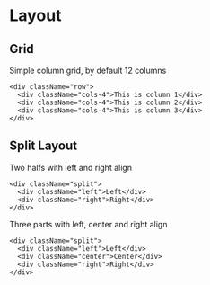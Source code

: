 # Layout

## Grid

Simple column grid, by default 12 columns

```render jsx
<div className="row">
  <div className="cols-4">This is column 1</div>
  <div className="cols-4">This is column 2</div>
  <div className="cols-4">This is column 3</div>
</div>
```

## Split Layout

Two halfs with left and right align

```render jsx
<div className="split">
  <div className="left">Left</div>
  <div className="right">Right</div>
</div>
```

Three parts with left, center and right align

```render jsx
<div className="split">
  <div className="left">Left</div>
  <div className="center">Center</div>
  <div className="right">Right</div>
</div>
```
